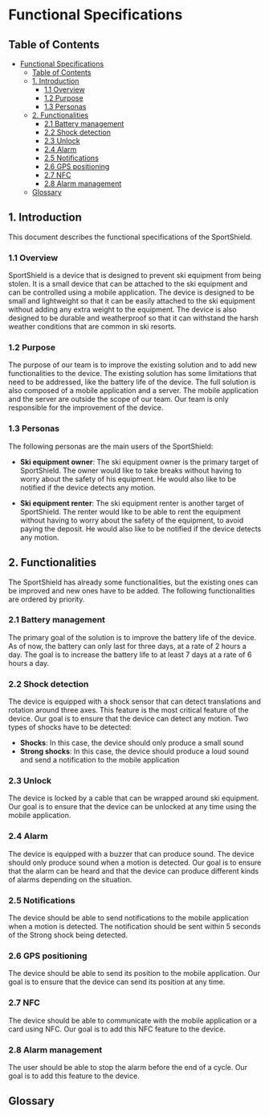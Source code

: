 # Functional Specifications

## Table of Contents

- [Functional Specifications](#functional-specifications)
  - [Table of Contents](#table-of-contents)
  - [1. Introduction](#1-introduction)
    - [1.1 Overview](#11-overview)
    - [1.2 Purpose](#12-purpose)
    - [1.3 Personas](#13-personas)
  - [2. Functionalities](#2-functionalities)
    - [2.1 Battery management](#21-battery-management)
    - [2.2 Shock detection](#22-shock-detection)
    - [2.3 Unlock](#23-unlock)
    - [2.4 Alarm](#24-alarm)
    - [2.5 Notifications](#25-notifications)
    - [2.6 GPS positioning](#26-gps-positioning)
    - [2.7 NFC](#27-nfc)
    - [2.8 Alarm management](#28-alarm-management)
  - [Glossary](#glossary)

## 1. Introduction

This document describes the functional specifications of the SportShield.

### 1.1 Overview

SportShield is a device that is designed to prevent ski equipment from being stolen. It is a small device that can be attached to the ski equipment and can be controlled using a mobile application. The device is designed to be small and lightweight so that it can be easily attached to the ski equipment without adding any extra weight to the equipment. The device is also designed to be durable and weatherproof so that it can withstand the harsh weather conditions that are common in ski resorts.

### 1.2 Purpose

The purpose of our team is to improve the existing solution and to add new functionalities to the device. The existing solution has some limitations that need to be addressed, like the battery life of the device. The full solution is also composed of a mobile application and a server. The mobile application and the server are outside the scope of our team. Our team is only responsible for the improvement of the device.

### 1.3 Personas

The following personas are the main users of the SportShield:

- **Ski equipment owner**: The ski equipment owner is the primary target of SportShield. The owner would like to take breaks without having to worry about the safety of his equipment. He would also like to be notified if the device detects any motion.

- **Ski equipment renter**: The ski equipment renter is another target of SportShield. The renter would like to be able to rent the equipment without having to worry about the safety of the equipment, to avoid paying the deposit. He would also like to be notified if the device detects any motion.

## 2. Functionalities

The SportShield has already some functionalities, but the existing ones can be improved and new ones have to be added. The following functionalities are ordered by priority.

### 2.1 Battery management

The primary goal of the solution is to improve the battery life of the device. As of now, the battery can only last for three days, at a rate of 2 hours a day. The goal is to increase the battery life to at least 7 days at a rate of 6 hours a day.

### 2.2 Shock detection

The device is equipped with a shock sensor that can detect translations and rotation around three axes. This feature is the most critical feature of the device. Our goal is to ensure that the device can detect any motion. Two types of shocks have to be detected:

- **Shocks**: In this case, the device should only produce a small sound
- **Strong shocks**: In this case, the device should produce a loud sound and send a notification to the mobile application

### 2.3 Unlock

The device is locked by a cable that can be wrapped around ski equipment. Our goal is to ensure that the device can be unlocked at any time using the mobile application.

### 2.4 Alarm

The device is equipped with a buzzer that can produce sound. The device should only produce sound when a motion is detected. Our goal is to ensure that the alarm can be heard and that the device can produce different kinds of alarms depending on the situation.

### 2.5 Notifications

The device should be able to send notifications to the mobile application when a motion is detected. The notification should be sent within 5 seconds of the Strong shock being detected.

### 2.6 GPS positioning

The device should be able to send its position to the mobile application. Our goal is to ensure that the device can send its position at any time.

### 2.7 NFC

The device should be able to communicate with the mobile application or a card using NFC. Our goal is to add this NFC feature to the device.

### 2.8 Alarm management

The user should be able to stop the alarm before the end of a cycle. Our goal is to add this feature to the device.

## Glossary
